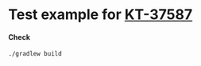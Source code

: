 # Test example for [KT-37587](https://youtrack.jetbrains.com/issue/KT-37587)

#### Check
```
./gradlew build
```
